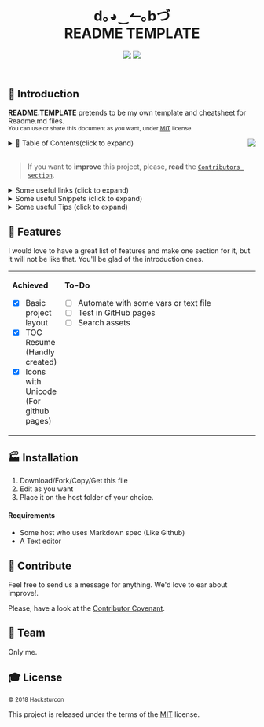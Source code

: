 <!------------------- HEADER SECTION -------------------------->
<header>
 <h1 align="center"><strong> d｡◕‿↼｡bづ </strong><br/>README TEMPLATE</h1>
  <!-- BADGET BUTTONS -->
<p align="center">
  <img src="https://img.shields.io/badge/Status-Development-lightgray.svg?style=flat" />
  <img src="https://img.shields.io/badge/License-MIT-blue.svg?style=flat" />
 </p>
</header>
<p></p> <!-- BLANK PARAGRAPH TO FIX HTML HEADER IN GITHUB PAGES TEMPLATE -->
<!------------------- END OF HEADER SECTION -------------------->

<!-- INTRODUCTION -->

## 💬 Introduction  

**README.TEMPLATE** pretends to be my own template and cheatsheet for Readme.md files.  
<sup>You can use or share this document as you want, under [MIT](LICENSE) license. </sup><br/>


<img align="right" float="left" src="http://via.placeholder.com/400x200?text=d.^_^.b"/>

<!-- TABLE OF CONTENTS -->

<details><summary>📑 Table of Contents(click to expand)</summary><p>

- [Introduction](#-introduction)
- [Features](#-features)
- [Installation](#-installation)
- [Contribute](#-contribute)
- [Team](#️-team)
- [License](#-license)
---

</p></details><br/>

<!-- END TABLE OF CONTENTS -->

> If you want to **improve** this project, please, **read** the [`Contributors section`](#-contribute).


<!------------------- EXPANDABLE TIPS SECTION ---------------------------->
<!-- Links -->
<details> <summary> Some useful links (click to expand)</summary>
<p>

* [**Awesome Readme**](https://github.com/Hacksturcon/awesome-readme)  
Compilation of well designed Markdown README documents and some articles of interest.  
* [**Github Help Site**](https://help.github.com/categories/writing-on-github/)  
You know, the official guide.  
* [**Markdown PDF CheatSheet**](https://guides.github.com/pdfs/markdown-cheatsheet-online.pdf)  
Little cookbook.  

---

</p></details>

<!-- Snippets -->
<details> <summary> Some useful Snippets (click to expand)</summary>
<p>

<details> <summary> Basic Markdown (click to expand)</summary>
<p>

<table>
<tr>
<td>

**HEADERS**  
``` 
# H1
## H2
### H3
#### H4
##### H5
###### H6
``` 

</td>
<td>

# H1
## H2
### H3
#### H4
##### H5
###### H6

</td>
</tr>
<tr>
<td>
 
**EMPHASIS**  
``` 
italics, with *asterisks* or _underscores_
bold, with **asterisks** or __underscores__
Combined with **asterisks and _underscores_**
Strikethrough uses two tildes. ~~Scratch this.~~
```  

</td>
<td>

italics, with *asterisks* or _underscores_
bold, with **asterisks** or __underscores__
Combined with **asterisks and _underscores_**
Strikethrough uses two tildes. ~~Scratch this.~~

</td>
</tr>
<tr>
<td>
 
**LIST**  
``` 
1. First ordered list item
2. Another item
  * Unordered sub-list. 
1. Actual numbers don't matter, just that it's a number
  1. Ordered sub-list
4. And another item.
* Unordered list can use asterisks
- Or minuses
+ Or pluses
   a line break
   trailing spaces are not required.
```  

</td>
<td>

1. First ordered list item
2. Another item  
  * Unordered sub-list. 
1. Actual numbers don't matter, just that it's a number
  1. Ordered sub-list
4. And another item. 
* Unordered list can use asterisks  
- Or minuses  
+ Or pluses  
   a line break 
   trailing spaces are not required.  

</td>
</tr>
<tr>
<td>
 
**LINKS**  
``` 
[link](https://www.google.com)

[with title](https://www.google.com "Google's Homepage")

[reference][reference text]

[relative](../blob/master/LICENSE)

[numbers reference][1]

Empty and use the [link text itself].

URLs and URLs get turned into links. 
http://www.example.com 
or <http://www.example.com> 
and sometimes example.com 
(but not on Github, for example).

[reference text]: https://www.mozilla.org
[1]: http://slashdot.org
[link text itself]: http://www.reddit.com
```  

</td>
<td>

[link](https://www.google.com)

[with title](https://www.google.com "Google's Homepage")

[reference][reference text]

[relative](../blob/master/LICENSE)

[numbers reference][1]

Empty and use the [link text itself].

URLs and URLs get turned into links. 
http://www.example.com 
or <http://www.example.com> 
and sometimes example.com 
(but not on Github, for example).

[reference text]: https://www.mozilla.org

[1]: http://slashdot.org

[link text itself]: http://www.reddit.com

</td>
</tr>
<tr>
<td>
 

</td>
</tr>
</table>



</p></details>

---

</p></details>

<!-- Snippets -->
<details> <summary> Some useful Tips (click to expand)</summary>
<p style="padding-left:40px">


---

</p></details>

<!------------------- END OF TIPS SECTION --------------------->
<!--########## END OF README.TEMPLATE INTRODUCTION ##########-->

## 🏅 Features

<!-- FEATURES ACHIEVED -->
I would love to have a great list of features and make one section for it, but it will not be like that. You'll be glad of the introduction ones.

<table align="center">
<tr width="900px" style="display:table-style;">
<td width="400px" align="left" style="display:cell-style;">

**Achieved**
- [X] Basic project layout
- [X] TOC Resume (Handly created)
- [X] Icons with Unicode (For github pages)

</td>
<td width="400px" align="left" style="display:cell-style;float:left;">

**To-Do**
- [ ] Automate with some vars or text file
- [ ] Test in GitHub pages
- [ ] Search assets

</td>
</tr>
</table>

<!-- INSTALLATION  SECTION -->

## 🏭 Installation
1. Download/Fork/Copy/Get this file  
1. Edit as you want  
1. Place it on the host folder of your choice.  

#### Requirements  
* Some host who uses Markdown spec (Like Github)  
* A Text editor  

<!-- CONTRIBUTE -->

## 💎 Contribute
Feel free to send us a message for anything. We'd love to ear about improve!.

Please, have a look at the [Contributor Covenant][contributor covenant].

<!-- TEAM -->
## 🏀 Team  
Only me.

<!-- LICENSE -->
## 🎓 License  
<sub> © 2018 Hacksturcon </sub>  

This project is released under the terms of the [MIT][license file] license.

<!------------ RELATIVE LINKS ----------->

[license file]: LICENSE  
[contributor covenant]: https://www.contributor-covenant.org/version/1/4/code-of-conduct.htm  

